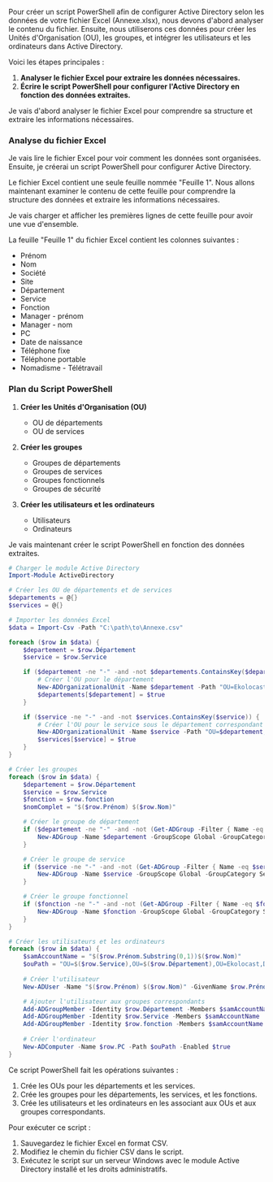 Pour créer un script PowerShell afin de configurer Active Directory selon les données de votre fichier Excel (Annexe.xlsx), nous devons d'abord analyser le contenu du fichier. Ensuite, nous utiliserons ces données pour créer les Unités d'Organisation (OU), les groupes, et intégrer les utilisateurs et les ordinateurs dans Active Directory.

Voici les étapes principales :

1. **Analyser le fichier Excel pour extraire les données nécessaires.**
2. **Écrire le script PowerShell pour configurer l'Active Directory en fonction des données extraites.**

Je vais d'abord analyser le fichier Excel pour comprendre sa structure et extraire les informations nécessaires.

### Analyse du fichier Excel

Je vais lire le fichier Excel pour voir comment les données sont organisées. Ensuite, je créerai un script PowerShell pour configurer Active Directory.

Le fichier Excel contient une seule feuille nommée "Feuille 1". Nous allons maintenant examiner le contenu de cette feuille pour comprendre la structure des données et extraire les informations nécessaires.

Je vais charger et afficher les premières lignes de cette feuille pour avoir une vue d'ensemble.

La feuille "Feuille 1" du fichier Excel contient les colonnes suivantes :

- Prénom
- Nom
- Société
- Site
- Département
- Service
- Fonction
- Manager - prénom
- Manager - nom
- PC
- Date de naissance
- Téléphone fixe
- Téléphone portable
- Nomadisme - Télétravail

### Plan du Script PowerShell

1. **Créer les Unités d'Organisation (OU)**
    - OU de départements
    - OU de services

2. **Créer les groupes**
    - Groupes de départements
    - Groupes de services
    - Groupes fonctionnels
    - Groupes de sécurité

3. **Créer les utilisateurs et les ordinateurs**
    - Utilisateurs
    - Ordinateurs

Je vais maintenant créer le script PowerShell en fonction des données extraites.

```powershell
# Charger le module Active Directory
Import-Module ActiveDirectory

# Créer les OU de départements et de services
$departements = @{}
$services = @{}

# Importer les données Excel
$data = Import-Csv -Path "C:\path\to\Annexe.csv"

foreach ($row in $data) {
    $departement = $row.Département
    $service = $row.Service

    if ($departement -ne "-" -and -not $departements.ContainsKey($departement)) {
        # Créer l'OU pour le département
        New-ADOrganizationalUnit -Name $departement -Path "OU=Ekolocast,DC=Ekolocast,DC=com"
        $departements[$departement] = $true
    }

    if ($service -ne "-" -and -not $services.ContainsKey($service)) {
        # Créer l'OU pour le service sous le département correspondant
        New-ADOrganizationalUnit -Name $service -Path "OU=$departement,OU=Ekolocast,DC=Ekolocast,DC=com"
        $services[$service] = $true
    }
}

# Créer les groupes
foreach ($row in $data) {
    $departement = $row.Département
    $service = $row.Service
    $fonction = $row.fonction
    $nomComplet = "$($row.Prénom) $($row.Nom)"

    # Créer le groupe de département
    if ($departement -ne "-" -and -not (Get-ADGroup -Filter { Name -eq $departement })) {
        New-ADGroup -Name $departement -GroupScope Global -GroupCategory Security -Path "OU=$departement,OU=Ekolocast,DC=Ekolocast,DC=com"
    }

    # Créer le groupe de service
    if ($service -ne "-" -and -not (Get-ADGroup -Filter { Name -eq $service })) {
        New-ADGroup -Name $service -GroupScope Global -GroupCategory Security -Path "OU=$service,OU=$departement,OU=Ekolocast,DC=Ekolocast,DC=com"
    }

    # Créer le groupe fonctionnel
    if ($fonction -ne "-" -and -not (Get-ADGroup -Filter { Name -eq $fonction })) {
        New-ADGroup -Name $fonction -GroupScope Global -GroupCategory Security -Path "OU=Fonctions,OU=Ekolocast,DC=Ekolocast,DC=com"
    }
}

# Créer les utilisateurs et les ordinateurs
foreach ($row in $data) {
    $samAccountName = "$($row.Prénom.Substring(0,1))$($row.Nom)"
    $ouPath = "OU=$($row.Service),OU=$($row.Département),OU=Ekolocast,DC=Ekolocast,DC=com"
    
    # Créer l'utilisateur
    New-ADUser -Name "$($row.Prénom) $($row.Nom)" -GivenName $row.Prénom -Surname $row.Nom -SamAccountName $samAccountName -UserPrincipalName "$samAccountName@Ekolocast.com" -Path $ouPath -AccountPassword (ConvertTo-SecureString "Password123!" -AsPlainText -Force) -Enabled $true

    # Ajouter l'utilisateur aux groupes correspondants
    Add-ADGroupMember -Identity $row.Département -Members $samAccountName
    Add-ADGroupMember -Identity $row.Service -Members $samAccountName
    Add-ADGroupMember -Identity $row.fonction -Members $samAccountName
    
    # Créer l'ordinateur
    New-ADComputer -Name $row.PC -Path $ouPath -Enabled $true
}
```

Ce script PowerShell fait les opérations suivantes :
1. Crée les OUs pour les départements et les services.
2. Crée les groupes pour les départements, les services, et les fonctions.
3. Crée les utilisateurs et les ordinateurs en les associant aux OUs et aux groupes correspondants.

Pour exécuter ce script :
1. Sauvegardez le fichier Excel en format CSV.
2. Modifiez le chemin du fichier CSV dans le script.
3. Exécutez le script sur un serveur Windows avec le module Active Directory installé et les droits administratifs.
